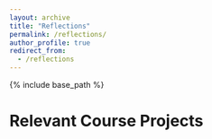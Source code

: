 ```yaml
---
layout: archive
title: "Reflections"
permalink: /reflections/
author_profile: true
redirect_from:
  - /reflections
---
```


{% include base_path %}

Relevant Course Projects
======


